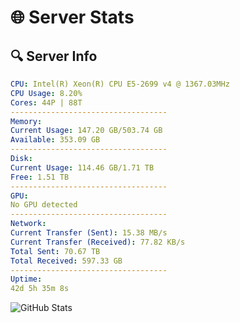 # 🌐 Server Stats
## 🔍 Server Info
```yaml
CPU: Intel(R) Xeon(R) CPU E5-2699 v4 @ 1367.03MHz
CPU Usage: 8.20%
Cores: 44P | 88T
-----------------------------------
Memory:
Current Usage: 147.20 GB/503.74 GB
Available: 353.09 GB
-----------------------------------
Disk:
Current Usage: 114.46 GB/1.71 TB
Free: 1.51 TB
-----------------------------------
GPU:
No GPU detected
-----------------------------------
Network:
Current Transfer (Sent): 15.38 MB/s
Current Transfer (Received): 77.82 KB/s
Total Sent: 70.67 TB
Total Received: 597.33 GB
-----------------------------------
Uptime:
42d 5h 35m 8s
```
![GitHub Stats](https://img.shields.io/badge/Updated-2025-04-19_02:57:57-blue)